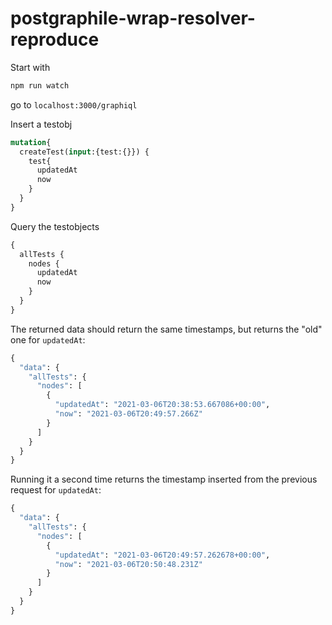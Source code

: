 # postgraphile-wrap-resolver-reproduce

Start with

```bash
npm run watch
```

go to `localhost:3000/graphiql`

Insert a testobj

```graphql
mutation{
  createTest(input:{test:{}}) {
    test{
      updatedAt
      now
    }
  }
}
```

Query the testobjects

```graphql
{
  allTests {
    nodes {
      updatedAt
      now
    }
  }
}
```

The returned data should return the same timestamps, but returns the "old" one for `updatedAt`:

```graphql
{
  "data": {
    "allTests": {
      "nodes": [
        {
          "updatedAt": "2021-03-06T20:38:53.667086+00:00",
          "now": "2021-03-06T20:49:57.266Z"
        }
      ]
    }
  }
}
```

Running it a second time returns the timestamp inserted from the previous request for `updatedAt`:

```graphql
{
  "data": {
    "allTests": {
      "nodes": [
        {
          "updatedAt": "2021-03-06T20:49:57.262678+00:00",
          "now": "2021-03-06T20:50:48.231Z"
        }
      ]
    }
  }
}
```
